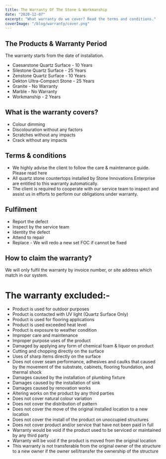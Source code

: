 ```yaml
---
title: The Warranty Of The Stone & Workmanship
date: "2020-12-07"
excerpt: "What warranty do we cover? Read the terms and conditions."
coverImage: "/blog/warranty/cover.png"
---
```


## The Products & Warranty Period

The warranty starts from the date of installation.

- Caesarstone Quartz Surface - 10 Years
- Silestone Quartz Surface - 25 Years
- Zenstone Quartz Surface - 10 Years
- Dekton Ultra-Compact Stone - 25 Years
- Granite - No Warranty
- Marble - No Warranty
- Workmanship - 2 Years

## What is the warranty covers?

- Colour dimming
- Discolouration without any factors
- Scratches without any impacts
- Crack without any impacts

## Terms & conditions

- We highly advise the client to follow the care & maintenance guide. Please read here
- All quartz stone countertops installed by Stone Innovations Enterprise are entitled to this warranty automatically.
- The client is required to cooperate with our service team to inspect and assist us in efforts to perform our obligations under warranty.

## Fulfilment

- Report the defect
- Inspect by the service team
- Identity the defect
- Attend to repair
- Replace - We will redo a new set FOC if cannot be fixed

## How to claim the warranty?

We will only fulfil the warranty by invoice number, or site address which match in our system.

# The warranty excluded:-

- Product is used for outdoor purposes
- Product is contacted with UV light (Quartz Surface Only)
- Product is used for flooring applications
- Product is used exceeded heat level
- Product is exposure to weather condition
- Improper care and maintenance
- Improper purpose uses of the product
- Damaged by applying any form of chemical foam & liquor on product
- Cutting and chopping directly on the surface
- Uses of sharp items directly on the surface
- Does not cover seam performance, adhesives and caulks that caused by the movement of the substrate, cabinets, flooring foundation, and thermal shock
- Damages caused by the installation of plumbing fixture
- Damages caused by the installation of sink
- Damages caused by renovation works
- Altering works on the product by any third parties
- Does not cover natural colour variation
- Does not cover the distribution of pattern
- Does not cover the move of the original installed location to a new location
- Does not cover the install of the product on unoccupied structures
- Does not cover product and/or service that have not been paid in full
- Warranty would be void if the product used to be serviced or maintained by any third party
- Warranty will be void if the product is moved from the original location
- This warranty is not transferable from the original owner of the structure to a new owner if the owner sell/transfer the ownership of the structure

